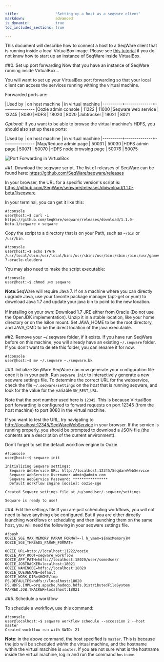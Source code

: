 ```yaml
---

title:                 "Setting up a host as a seqware client"
markdown:              advanced
is_dynamic:            true
toc_includes_sections: true

---
```


This document will describe how to connect a host to a SeqWare client that is running inside a local VirtualBox image. Please see [this tutorial](/docs/2-installation/#option-2-installing-with-a-local-vm) if you do not know how to start up an instance of SeqWare inside VirtualBox.

##0. Set up port forwarding
Now that you have an instance of SeqWare running inside VirtualBox...
 
You will want to set up your VirtualBox port forwarding so that your local client can access the services running withing the virtual machine.
 
Forwarded ports are:

|Used by | on host machine | in virtual machine
|----------+--------------+---------------- 
|Oozie admin console |  11222  | 11000
|Seqware web service |  13245 | 8080
|HDFS | 18020 | 8020
|Jobtracker | 18021 | 8021 

*Optional:* If you want to be able to browse the virtual machine's HDFS, you should also set up these ports:

|Used by | on host machine | in virtual machine
|----------+--------------+---------------- 
|Map/Reduce admin page |  50031  | 50030
|HDFS admin page |  50071 | 50070
|HDFS node browsing page | 50076 | 50075

![Port Forwarding in VirtualBox](../../../assets/images/port_forwarding.png "Port Forwarding in VirtualBox") 

##1. Download the seqware script.
The list of releases of SeqWare can be found here: <a href="https://github.com/SeqWare/seqware/releases">https://github.com/SeqWare/seqware/releases</a>

In your browser, the URL for a specific version's script is: <a href="https://github.com/SeqWare/seqware/releases/download/1.1.0-beta.1/seqware">https://github.com/SeqWare/seqware/releases/doiwnload/1.1.0-beta.1/seqware</a>

In your terminal, you can get it like this:
   <pre><code>#!console
user@host:~$ curl -L https://github.com/SeqWare/seqware/releases/download/1.1.0-beta.1/seqware > seqware
</code></pre>
Copy the script to a directory that is on your Path, such as `~/bin` or `/usr/bin`.
   <pre><code>#!console
user@host:~$ echo $PATH
/usr/local/sbin:/usr/local/bin:/usr/sbin:/usr/bin:/sbin:/bin:/usr/games:/usr/local/games:/usr/lib/jvm/java-7-oracle-cloudera
</code></pre>
You may also need to make the script executable:
   <pre><code>#!console
user@host:~$ chmod u+x seqware
</code></pre>
<p class="warning"><strong>Note:</strong>SeqWare will require Java 7. If on a machine where you can directly upgrade Java, use your favorite package manager (apt-get or yum) to download Java 1.7 and update your java bin to point to the new location.
<br/>
<br/>
If installing on your own: Download 1.7 JRE either from Oracle (Do not use the OpenJDK implementation). Unzip it in a stable location, like your home directory or on the Isilon mount. Set JAVA_HOME to be the root directory, and JAVA_CMD to be the direct location of the java executable.
</p>

##2. Remove your ~/.seqware folder, if it exists.
If you have run SeqWare before on this machine, you will already have an existing `~/.seqware` folder. If you don't want to delete this folder, you can rename it for now.
<pre><code>#!console
user@host:~$ mv ~/.seqware ~./seqware.bk
</code></pre>



##3. Initialize SeqWare
SeqWare can now generate your configuration file once it is in your path. Run `seqware init` to interactively generate a new seqware settings file. To determine the correct URL for the webservice, check the file `~/.seqware/settings` on the *host* that is running seqware, and look for the value for the variable `SW_REST_URL`.

Note that the port number used here is `12345`. This is because VirtualBox port forwarding is configured to forward requests on port 12345 (from the host machine) to port 8080 in the virtual machine.

If you want to test the URL, try navigating to <a href="http://localhost:12345/SeqWareWebService">http://localhost:12345/SeqWareWebService</a> in your browser. If the service is running properly, you should be prompted to download a JSON file (the contents are a description of the current environment). 

Don't forget to set the default workflow engine to Oozie.
<pre><code>#!console
user@host:~$ seqware init
 
Initializing Seqware settings:
  Seqware WebService URL: http://localhost:12345/SeqWareWebService
  Seqware WebService Username: admin@admin.com
  Seqware WebService Password: ****************
  Default Workflow Engine [oozie]: oozie-sge
 
Created Seqware settings file at /u/someUser/.seqware/settings
 
Seqware is ready to use!
</code></pre>

##4. Edit the settings file
If you are just scheduling workflows, you will not need to have anything else configured. But if you are either directly launching workflows or scheduling and then launching them on the same host, you will need the following in your seqware settings file.

   <pre><code>#!bash
OOZIE_SGE_MAX_MEMORY_PARAM_FORMAT=-l h_vmem=${maxMemory}M
OOZIE_SGE_THREADS_PARAM_FORMAT=
 
OOZIE_URL=http://localhost:11222/oozie
OOZIE_APP_ROOT=seqware_workflow
OOZIE_APP_PATH=hdfs://localhost:18020/user/someUser/
OOZIE_JOBTRACKER=localhost:18021
OOZIE_NAMENODE=hdfs://localhost:18020
OOZIE_QUEUENAME=default
OOZIE_WORK_DIR=$HOME/tmp
FS.DEFAULTFS=hdfs://localhost:18020
FS.HDFS.IMPL=org.apache.hadoop.hdfs.DistributedFileSystem
MAPRED.JOB.TRACKER=localhost:18021
</code></pre>

##5. Schedule a workflow

To schedule a workflow, use this command:
   <pre><code>#!console
user@localhost:~$ seqware workflow schedule --accession 2 --host master
Created workflow run with SWID: 21
</code></pre>

**Note:** in the above command, the host specified is `master`. This is because the job will be scheduled *within* the virtual machine, and the hostname within the virtual machine is `master`. If you are not sure what is the hostname inside the virtual machine, log in and run the command `hostname`.